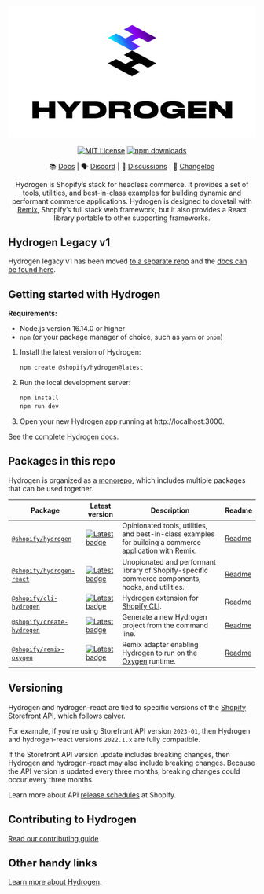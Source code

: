 <div align="center">

<p align="center">
  <a href="https://hydrogen.shopify.dev"><img src="./.github/images/hydrogen-logo.svg" alt="Hydrogen Logo"/></a>
</p>

[![MIT License](https://img.shields.io/github/license/shopify/hydrogen)](LICENSE.md)
[![npm downloads](https://img.shields.io/npm/dm/@shopify/hydrogen.svg?sanitize=true)](https://npmcharts.com/compare/@shopify/hydrogen?minimal=true)

📚 [Docs](https://shopify.dev/custom-storefronts/hydrogen) | 🗣 [Discord](https://discord.gg/Hefq6w5c5d) | 💬 [Discussions](https://github.com/Shopify/hydrogen/discussions) | 📝 [Changelog](./packages/hydrogen/CHANGELOG.md)

Hydrogen is Shopify’s stack for headless commerce. It provides a set of tools, utilities, and best-in-class examples for building dynamic and performant commerce applications. Hydrogen is designed to dovetail with [Remix](https://remix.run/), Shopify’s full stack web framework, but it also provides a React library portable to other supporting frameworks.

 </div>

## Hydrogen Legacy v1

Hydrogen legacy v1 has been moved [to a separate repo](https://github.com/Shopify/hydrogen-v1) and the [docs can be found here](https://shopify.github.io/hydrogen-v1/tutorials/getting-started).

## Getting started with Hydrogen

**Requirements:**

- Node.js version 16.14.0 or higher
- `npm` (or your package manager of choice, such as `yarn` or `pnpm`)

1. Install the latest version of Hydrogen:

   ```bash
   npm create @shopify/hydrogen@latest
   ```

1. Run the local development server:

   ```bash
   npm install
   npm run dev
   ```

1. Open your new Hydrogen app running at http://localhost:3000.

See the complete [Hydrogen docs](https://shopify.dev/custom-storefronts/hydrogen).

## Packages in this repo

Hydrogen is organized as a [monorepo](https://monorepo.tools/), which includes multiple packages that can be used together.

| Package                                                  | Latest version                                                                                                                              | Description                                                                                                    | Readme                                     |
| -------------------------------------------------------- | ------------------------------------------------------------------------------------------------------------------------------------------- | -------------------------------------------------------------------------------------------------------------- | ------------------------------------------ |
| [`@shopify/hydrogen`](/packages/hydrogen/)               | [![Latest badge](https://img.shields.io/npm/v/@shopify/hydrogen/latest.svg)](https://www.npmjs.com/package/@shopify/hydrogen)               | Opinionated tools, utilities, and best-in-class examples for building a commerce application with Remix.       | [Readme](/packages/hydrogen#readme)        |
| [`@shopify/hydrogen-react`](/packages/hydrogen-react/)   | [![Latest badge](https://img.shields.io/npm/v/@shopify/hydrogen-react/latest.svg)](https://www.npmjs.com/package/@shopify/hydrogen-react)   | Unopionated and performant library of Shopify-specific commerce components, hooks, and utilities.              | [Readme](/packages/hydrogen-react#readme)  |
| [`@shopify/cli-hydrogen`](/packages/cli/)                | [![Latest badge](https://img.shields.io/npm/v/@shopify/cli-hydrogen/latest.svg)](https://www.npmjs.com/package/@shopify/cli-hydrogen)       | Hydrogen extension for [Shopify CLI](https://shopify.dev/docs/custom-storefronts/hydrogen/cli).                | [Readme](/packages/cli#readme)             |
| [`@shopify/create-hydrogen`](/packages/create-hydrogen/) | [![Latest badge](https://img.shields.io/npm/v/@shopify/create-hydrogen/latest.svg)](https://www.npmjs.com/package/@shopify/create-hydrogen) | Generate a new Hydrogen project from the command line.                                                         | [Readme](/packages/create-hydrogen#readme) |
| [`@shopify/remix-oxygen`](/packages/remix-oxygen/)       | [![Latest badge](https://img.shields.io/npm/v/@shopify/remix-oxygen/latest.svg)](https://www.npmjs.com/package/@shopify/remix-oxygen)       | Remix adapter enabling Hydrogen to run on the [Oxygen](https://shopify.dev/custom-storefronts/oxygen) runtime. | [Readme](/packages/remix-oxygen#readme)    |

## Versioning

Hydrogen and hydrogen-react are tied to specific versions of the [Shopify Storefront API](https://shopify.dev/api/storefront), which follows [calver](https://calver.org/).

For example, if you're using Storefront API version `2023-01`, then Hydrogen and hydrogen-react versions `2022.1.x` are fully compatible.

If the Storefront API version update includes breaking changes, then Hydrogen and hydrogen-react may also include breaking changes. Because the API version is updated every three months, breaking changes could occur every three months.

Learn more about API [release schedules](https://shopify.dev/api/usage/versioning#release-schedule) at Shopify.

## Contributing to Hydrogen

[Read our contributing guide](CONTRIBUTING.md)

## Other handy links

[Learn more about Hydrogen](https://shopify.dev/hydrogen).
